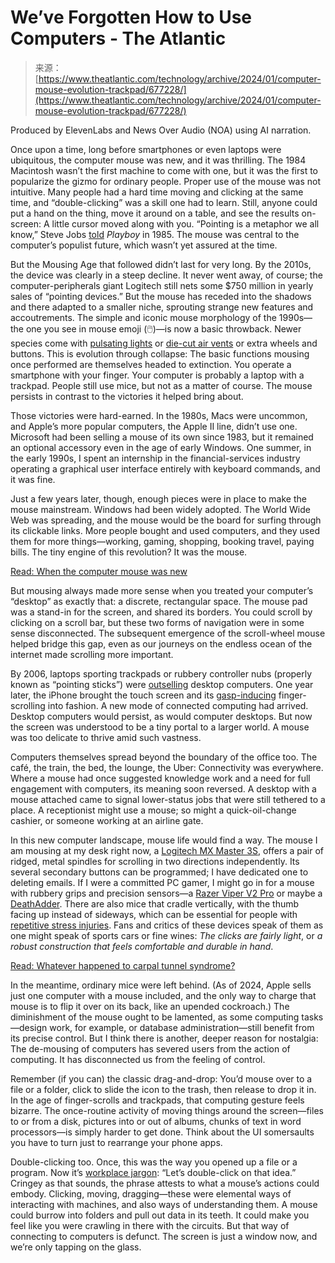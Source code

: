 <!--yml
category: 未分类
date: 2024-05-27 15:11:30
-->

# We’ve Forgotten How to Use Computers - The Atlantic

> 来源：[https://www.theatlantic.com/technology/archive/2024/01/computer-mouse-evolution-trackpad/677228/](https://www.theatlantic.com/technology/archive/2024/01/computer-mouse-evolution-trackpad/677228/)

Produced by ElevenLabs and News Over Audio (NOA) using AI narration.

Once upon a time, long before smartphones or even laptops were ubiquitous, the computer mouse was new, and it was thrilling. The 1984 Macintosh wasn’t the first machine to come with one, but it was the first to popularize the gizmo for ordinary people. Proper use of the mouse was not intuitive. Many people had a hard time moving and clicking at the same time, and “double-clicking” was a skill one had to learn. Still, anyone could put a hand on the thing, move it around on a table, and see the results on-screen: A little cursor moved along with you. “Pointing is a metaphor we all know,” Steve Jobs [told](https://archive.org/details/jobs-playboy/page/n1/mode/2up) *Playboy* in 1985\. The mouse was central to the computer’s populist future, which wasn’t yet assured at the time.

But the Mousing Age that followed didn’t last for very long. By the 2010s, the device was clearly in a steep decline. It never went away, of course; the computer-peripherals giant Logitech still nets some $750 million in yearly sales of “pointing devices.” But the mouse has receded into the shadows and there adapted to a smaller niche, sprouting strange new features and accoutrements. The simple and iconic mouse morphology of the 1990s—the one you see in mouse emoji (🖱️)—is now a basic throwback. Newer species come with [pulsating lights](https://www.walmart.com/ip/BUGHA-Gaming-LED-Mouse-for-PC-Android-Linux-Mac-OS-USB-Wired/2433728809) or [die-cut air vents](https://hyperx.com/products/hyperx-pulsefire-haste-gaming-mouse?variant=41031680360605) or extra wheels and buttons. This is evolution through collapse: The basic functions mousing once performed are themselves headed to extinction. You operate a smartphone with your finger. Your computer is probably a laptop with a trackpad. People still use mice, but not as a matter of course. The mouse persists in contrast to the victories it helped bring about.

Those victories were hard-earned. In the 1980s, Macs were uncommon, and Apple’s more popular computers, the Apple II line, didn’t use one. Microsoft had been selling a mouse of its own since 1983, but it remained an optional accessory even in the age of early Windows. One summer, in the early 1990s, I spent an internship in the financial-services industry operating a graphical user interface entirely with keyboard commands, and it was fine.

Just a few years later, though, enough pieces were in place to make the mouse mainstream. Windows had been widely adopted. The World Wide Web was spreading, and the mouse would be the board for surfing through its clickable links. More people bought and used computers, and they used them for more things—working, gaming, shopping, booking travel, paying bills. The tiny engine of this revolution? It was the mouse.

[Read: When the computer mouse was new](https://www.theatlantic.com/technology/archive/2014/12/when-the-computer-mouse-was-new/383573/)

But mousing always made more sense when you treated your computer’s “desktop” as exactly that: a discrete, rectangular space. The mouse pad was a stand-in for the screen, and shared its borders. You could scroll by clicking on a scroll bar, but these two forms of navigation were in some sense disconnected. The subsequent emergence of the scroll-wheel mouse helped bridge this gap, even as our journeys on the endless ocean of the internet made scrolling more important.

By 2006, laptops sporting trackpads or rubbery controller nubs (properly known as “pointing sticks”) were [outselling](https://www.theguardian.com/technology/2009/oct/28/laptops-sales-desktop-computers) desktop computers. One year later, the iPhone brought the touch screen and its [gasp-inducing](https://www.reddit.com/r/apple/comments/9kahkr/11_years_ago_steve_jobs_scrolling_on_the_first/) finger-scrolling into fashion. A new mode of connected computing had arrived. Desktop computers would persist, as would computer desktops. But now the screen was understood to be a tiny portal to a larger world. A mouse was too delicate to thrive amid such vastness.

Computers themselves spread beyond the boundary of the office too. The café, the train, the bed, the lounge, the Uber: Connectivity was everywhere. Where a mouse had once suggested knowledge work and a need for full engagement with computers, its meaning soon reversed. A desktop with a mouse attached came to signal lower-status jobs that were still tethered to a place. A receptionist might use a mouse; so might a quick-oil-change cashier, or someone working at an airline gate.

In this new computer landscape, mouse life would find a way. The mouse I am mousing at my desk right now, a [Logitech MX Master 3S](https://www.logitech.com/en-us/products/mice/mx-master-3s.910-006557.html), offers a pair of ridged, metal spindles for scrolling in two directions independently. Its several secondary buttons can be programmed; I have dedicated one to deleting emails. If I were a committed PC gamer, I might go in for a mouse with rubbery grips and precision sensors—a [Razer Viper V2 Pro](https://www.razer.com/gaming-mice/razer-viper-v2-pro) or maybe a [DeathAdder](https://www.razer.com/pc/gaming-mice/deathadder-line). There are also mice that cradle vertically, with the thumb facing up instead of sideways, which can be essential for people with [repetitive stress injuries](https://www.theatlantic.com/technology/archive/2023/10/carpal-tunnel-syndrome-prevalence/675803/). Fans and critics of these devices speak of them as one might speak of sports cars or fine wines: *The clicks are fairly light*, or *a robust construction that feels comfortable and durable in hand*.

[Read: Whatever happened to carpal tunnel syndrome?](https://www.theatlantic.com/technology/archive/2023/10/carpal-tunnel-syndrome-prevalence/675803/)

In the meantime, ordinary mice were left behind. (As of 2024, Apple sells just one computer with a mouse included, and the only way to charge that mouse is to flip it over on its back, like an upended cockroach.) The diminishment of the mouse ought to be lamented, as some computing tasks—design work, for example, or database administration—still benefit from its precise control. But I think there is another, deeper reason for nostalgia: The de-mousing of computers has severed users from the action of computing. It has disconnected us from the feeling of control.

Remember (if you can) the classic drag-and-drop: You’d mouse over to a file or a folder, click to slide the icon to the trash, then release to drop it in. In the age of finger-scrolls and trackpads, that computing gesture feels bizarre. The once-routine activity of moving things around the screen—files to or from a disk, pictures into or out of albums, chunks of text in word processors—is simply harder to get done. Think about the UI somersaults you have to turn just to rearrange your phone apps.

Double-clicking too. Once, this was the way you opened up a file or a program. Now it’s [workplace jargon](https://www.ft.com/content/f9696b26-e322-40b9-ba5c-af726a55879c): “Let’s double-click on that idea.” Cringey as that sounds, the phrase attests to what a mouse’s actions could embody. Clicking, moving, dragging—these were elemental ways of interacting with machines, and also ways of understanding them. A mouse could burrow into folders and pull out data in its teeth. It could make you feel like you were crawling in there with the circuits. But that way of connecting to computers is defunct. The screen is just a window now, and we’re only tapping on the glass.